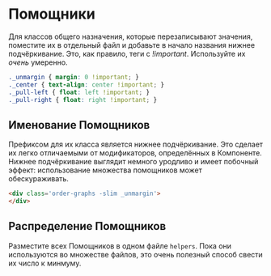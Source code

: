 # Помощники

Для классов общего назначения, которые перезаписывают значения, поместите их в отдельный файл и добавьте в начало названия нижнее подчёркивание. Это, как правило, теги с *!important*. Используйте их *очень* умеренно.

```css
._unmargin { margin: 0 !important; }
._center { text-align: center !important; }
._pull-left { float: left !important; }
._pull-right { float: right !important; }
```

## Именование Помощников
Префиксом для их класса является нижнее подчёркивание. Это сделает их легко отличаемыми от модификаторов, определённых в Компоненте. Нижнее подчёркивание выглядит немного уродливо и имеет побочный эффект: использование множества помощников может обескураживать.

  ```html
  <div class='order-graphs -slim _unmargin'>
  </div>
  ```

## Распределение Помощников
Разместите всех Помощников в одном файле `helpers`. Пока они используются во множестве файлов, это очень полезный способ свести их число к минмуму.
